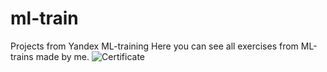 # ml-train
Projects from Yandex ML-training
Here you can see all exercises from ML-trains made by me.
![Certificate]("https://github.com/bolgoff/ml-train/certificate.pdf")
